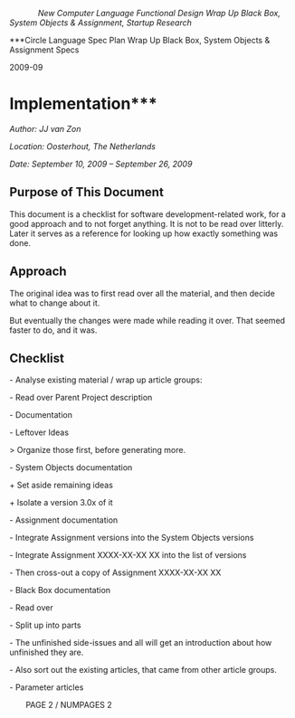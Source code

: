 ﻿`		`*New Computer Language Functional Design Wrap Up Black Box, System Objects & Assignment, Startup Research*

***Circle Language Spec Plan
Wrap Up Black Box, System Objects & Assignment Specs

2009-09

Implementation***
====================================================



*Author: JJ van Zon*

*Location: Oosterhout, The Netherlands*

*Date: September 10, 2009 – September 26, 2009*

## **Purpose of This Document**
This document is a checklist for software development-related work, for a good approach and to not forget anything. It is not to be read over litterly. Later it serves as a reference for looking up how exactly something was done.
## **Approach**
The original idea was to first read over all the material, and then decide what to change about it.

But eventually the changes were made while reading it over. That seemed faster to do, and it was.
## **Checklist**
\- Analyse existing material / wrap up article groups:

\- Read over Parent Project description

\- Documentation

\- Leftover Ideas

\> Organize those first, before generating more.

\- System Objects documentation

\+ Set aside remaining ideas

\+ Isolate a version 3.0x of it

\- Assignment documentation

\- Integrate Assignment versions into the System Objects versions

\- Integrate Assignment XXXX-XX-XX XX into the list of versions

\- Then cross-out a copy of Assignment XXXX-XX-XX XX

\- Black Box documentation

\- Read over

\- Split up into parts

\- The unfinished side-issues and all will get an introduction about how unfinished they are.

\- Also sort out the existing articles, that came from other article groups.

\- Parameter articles

`	 `PAGE 2 /  NUMPAGES 2
